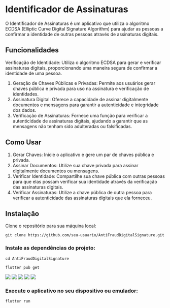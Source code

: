 


# Identificador de Assinaturas
O Identificador de Assinaturas é um aplicativo que utiliza o algoritmo ECDSA (Elliptic Curve Digital Signature Algorithm) para ajudar as pessoas a confirmar a identidade de outras pessoas através de assinaturas digitais.

## Funcionalidades
Verificação de Identidade: Utiliza o algoritmo ECDSA para gerar e verificar assinaturas digitais, proporcionando uma maneira segura de confirmar a identidade de uma pessoa.
1. Geração de Chaves Públicas e Privadas: Permite aos usuários gerar chaves pública e privada para uso na assinatura e verificação de identidades.
2. Assinatura Digital: Oferece a capacidade de assinar digitalmente documentos e mensagens para garantir a autenticidade e integridade dos dados.
2. Verificação de Assinaturas: Fornece uma função para verificar a autenticidade de assinaturas digitais, ajudando a garantir que as mensagens não tenham sido adulteradas ou falsificadas.

## Como Usar
1. Gerar Chaves: Inicie o aplicativo e gere um par de chaves pública e privada.
2. Assinar Documentos: Utilize sua chave privada para assinar digitalmente documentos ou mensagens.
3. Verificar Identidade: Compartilhe sua chave pública com outras pessoas para que elas possam verificar sua identidade através da verificação das assinaturas digitais.
4. Verificar Assinaturas: Utilize a chave pública de outra pessoa para verificar a autenticidade das assinaturas digitais que ela forneceu.

## Instalação
Clone o repositório para sua máquina local:
```
git clone https://github.com/seu-usuario/AntiFraudDigitalSignature.git
```

### Instale as dependências do projeto:
```
cd AntiFraudDigitalSignature
```
```
flutter pub get
```

<img src="/imgsGit/CryptoID (1).jpeg">
<img src="/imgsGit/CryptoID (1).jpeg">
<img src="/imgsGit/CryptoID (1).jpeg">
<img src="/imgsGit/CryptoID (1).jpeg">
<img src="/imgsGit/CryptoID (1).jpeg">

### Execute o aplicativo no seu dispositivo ou emulador:
```
flutter run
```


